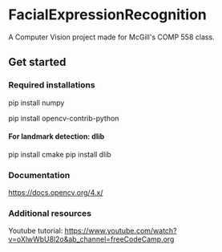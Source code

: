 # FacialExpressionRecognition
A Computer Vision project made for McGill's COMP 558 class. 

## Get started

### Required installations

pip install numpy

pip install opencv-contrib-python

#### For landmark detection: dlib

pip install cmake
pip install dlib

### Documentation

https://docs.opencv.org/4.x/

### Additional resources

Youtube tutorial: https://www.youtube.com/watch?v=oXlwWbU8l2o&ab_channel=freeCodeCamp.org
